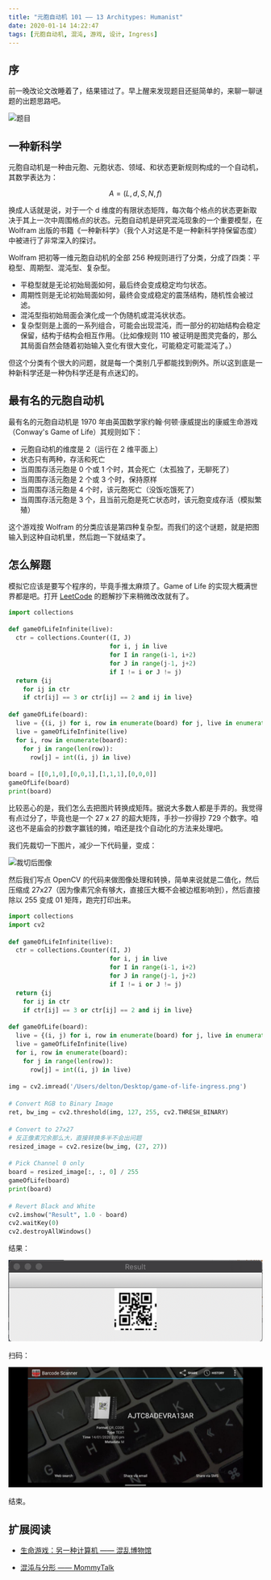 ```yaml
---
title: "元胞自动机 101 —— 13 Architypes: Humanist"
date: 2020-01-14 14:22:47
tags: [元胞自动机, 混沌, 游戏, 设计, Ingress]
---
```


## 序

前一晚改论文改睡着了，结果错过了。早上醒来发现题目还挺简单的，来聊一聊谜题的出题思路吧。

![题目](https://storage.googleapis.com/ingress-internal-event-data/13archetypes/humanist/humanist2_a6f9854f-6e0c-5050-a10d-91f4aaa4c382.png)

## 一种新科学

元胞自动机是一种由元胞、元胞状态、领域、和状态更新规则构成的一个自动机，其数学表达为：

$$ A = (L, d, S, N, f) $$

换成人话就是说，对于一个 d 维度的有限状态矩阵，每次每个格点的状态更新取决于其上一次中周围格点的状态。元胞自动机是研究混沌现象的一个重要模型，在 Wolfram 出版的书籍《一种新科学》（我个人对这是不是一种新科学持保留态度）中被进行了非常深入的探讨。

Wolfram 把初等一维元胞自动机的全部 256 种规则进行了分类，分成了四类：平稳型、周期型、混沌型、复杂型。

- 平稳型就是无论初始局面如何，最后终会变成稳定均匀状态。
- 周期性则是无论初始局面如何，最终会变成稳定的震荡结构，随机性会被过滤。
- 混沌型指初始局面会演化成一个伪随机或混沌状状态。
- 复杂型则是上面的一系列组合，可能会出现混沌，而一部分的初始结构会稳定保留，结构于结构会相互作用。（比如像规则 110 被证明是图灵完备的，那么其局面自然会随着初始输入变化有很大变化，可能稳定可能混沌了。）

但这个分类有个很大的问题，就是每一个类别几乎都能找到例外。所以这到底是一种新科学还是一种伪科学还是有点迷幻的。

## 最有名的元胞自动机

最有名的元胞自动机是 1970 年由英国数学家约翰·何顿·康威提出的康威生命游戏（Conway's Game of Life）其规则如下：

- 元胞自动机的维度是 2（运行在 2 维平面上）
- 状态只有两种，存活和死亡
- 当周围存活元胞是 0 个或 1 个时，其会死亡（太孤独了，无聊死了）
- 当周围存活元胞是 2 个或 3 个时，保持原样
- 当周围存活元胞是 4 个时，该元胞死亡（没饭吃饿死了）
- 当周围存活元胞是 3 个，且当前元胞是死亡状态时，该元胞变成存活（模拟繁殖）

这个游戏按 Wolfram 的分类应该是第四种复杂型。而我们的这个谜题，就是把图输入到这种自动机里，然后跑一下就结束了。

## 怎么解题

模拟它应该是要写个程序的，毕竟手推太麻烦了。Game of Life 的实现大概满世界都是吧。打开 [LeetCode](https://leetcode.com/problems/game-of-life/solution/) 的题解抄下来稍微改改就有了。

```python
import collections

def gameOfLifeInfinite(live):
  ctr = collections.Counter((I, J)
                            for i, j in live
                            for I in range(i-1, i+2)
                            for J in range(j-1, j+2)
                            if I != i or J != j)
  return {ij
    for ij in ctr
    if ctr[ij] == 3 or ctr[ij] == 2 and ij in live}

def gameOfLife(board):
  live = {(i, j) for i, row in enumerate(board) for j, live in enumerate(row) if live}
  live = gameOfLifeInfinite(live)
  for i, row in enumerate(board):
    for j in range(len(row)):
      row[j] = int((i, j) in live)

board = [[0,1,0],[0,0,1],[1,1,1],[0,0,0]]
gameOfLife(board)
print(board)
```

比较恶心的是，我们怎么去把图片转换成矩阵。据说大多数人都是手弄的。我觉得有点过分了，毕竟也是一个 27 x 27 的超大矩阵，手抄一抄得抄 729 个数字。咱这也不是庙会的抄数字赢钱的摊，咱还是找个自动化的方法来处理吧。

我们先裁切一下图片，减少一下代码量，变成：

![裁切后图像](/game-of-life-ingress.png)

然后我们写点 OpenCV 的代码来做图像处理和转换，简单来说就是二值化，然后压缩成 27x27（因为像素冗余有够大，直接压大概不会被边框影响到），然后直接除以 255 变成 01 矩阵，跑完打印出来。

```python
import collections
import cv2

def gameOfLifeInfinite(live):
  ctr = collections.Counter((I, J)
                            for i, j in live
                            for I in range(i-1, i+2)
                            for J in range(j-1, j+2)
                            if I != i or J != j)
  return {ij
    for ij in ctr
    if ctr[ij] == 3 or ctr[ij] == 2 and ij in live}

def gameOfLife(board):
  live = {(i, j) for i, row in enumerate(board) for j, live in enumerate(row) if live}
  live = gameOfLifeInfinite(live)
  for i, row in enumerate(board):
    for j in range(len(row)):
      row[j] = int((i, j) in live)

img = cv2.imread('/Users/delton/Desktop/game-of-life-ingress.png')

# Convert RGB to Binary Image
ret, bw_img = cv2.threshold(img, 127, 255, cv2.THRESH_BINARY)

# Convert to 27x27
# 反正像素冗余那么大，直接转换多半不会出问题
resized_image = cv2.resize(bw_img, (27, 27))

# Pick Channel 0 only
board = resized_image[:, :, 0] / 255
gameOfLife(board)
print(board)

# Revert Black and White
cv2.imshow("Result", 1.0 - board)
cv2.waitKey(0)
cv2.destroyAllWindows()
```

结果：

![解码结果](/static/humanity-result.png)

扫码：

![扫码结果](/static/humanity-scan.jpg)

结束。

## 扩展阅读

- [生命游戏：另一种计算机 —— 混乱博物馆](https://youtu.be/GQNREcMVPHY)

- [混沌与分形 —— MommyTalk](https://www.youtube.com/watch?v=2lfVFOXzonY)
